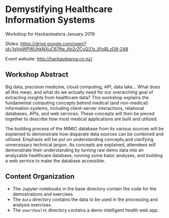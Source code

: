 # Demystifying Healthcare Information Systems

Workshop for Hackaoteatora January 2019

Slides: https://drive.google.com/open?id=1gVqWPWUhkNXuC67fte_Ab2rZCyQ21z_91oBLzD8-248

Event website: http://hackaotearoa.co.nz/

## Workshop Abstract

Big data, precision medicine, cloud computing, API, data lake… What does all this mean, and what do we actually need for our overarching goal of extracting insights from healthcare data? This workshop explains the fundamental computing concepts behind medical (and non-medical) information systems, including client-server interactions, relational databases, APIs, and web services. These concepts will then be pieced together to describe how most medical applications are built and utilized.

The building process of the MIMIC database from its various sources will be explained to demonstrate how disparate data sources can be combined and utilized. Emphasis will be put on understanding concepts,and clarifying unnecessary technical jargon. As concepts are explained, attendees will demonstrate their understanding by turning raw demo data into an analyzable healthcare database, running some basic analyses, and building a web service to make the database accessible.


## Content Organization

- The Jupyter notebooks in the base directory contain the code for the demostrations and exercises.
- The `data` directory contains the data to be used in the processing and analysis exercises.
- The `smarthealth` directory contains a demo intelligent health web app.
